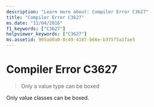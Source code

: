```yaml
---
description: "Learn more about: Compiler Error C3627"
title: "Compiler Error C3627"
ms.date: "11/04/2016"
f1_keywords: ["C3627"]
helpviewer_keywords: ["C3627"]
ms.assetid: 905ad0a0-8c49-4187-b66e-b375f5a1fae5
---
```

# Compiler Error C3627

> Only a value type can be boxed

Only value classes can be boxed.
